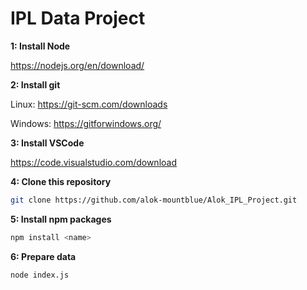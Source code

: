 # IPL Data Project

**1: Install Node**

<https://nodejs.org/en/download/>

**2: Install git**

Linux: <https://git-scm.com/downloads>

Windows: <https://gitforwindows.org/>

**3: Install VSCode**

<https://code.visualstudio.com/download>

**4: Clone this repository**

```sh
git clone https://github.com/alok-mountblue/Alok_IPL_Project.git
```

**5: Install npm packages**

```sh
npm install <name>
```

**6: Prepare data**

```
node index.js
```

